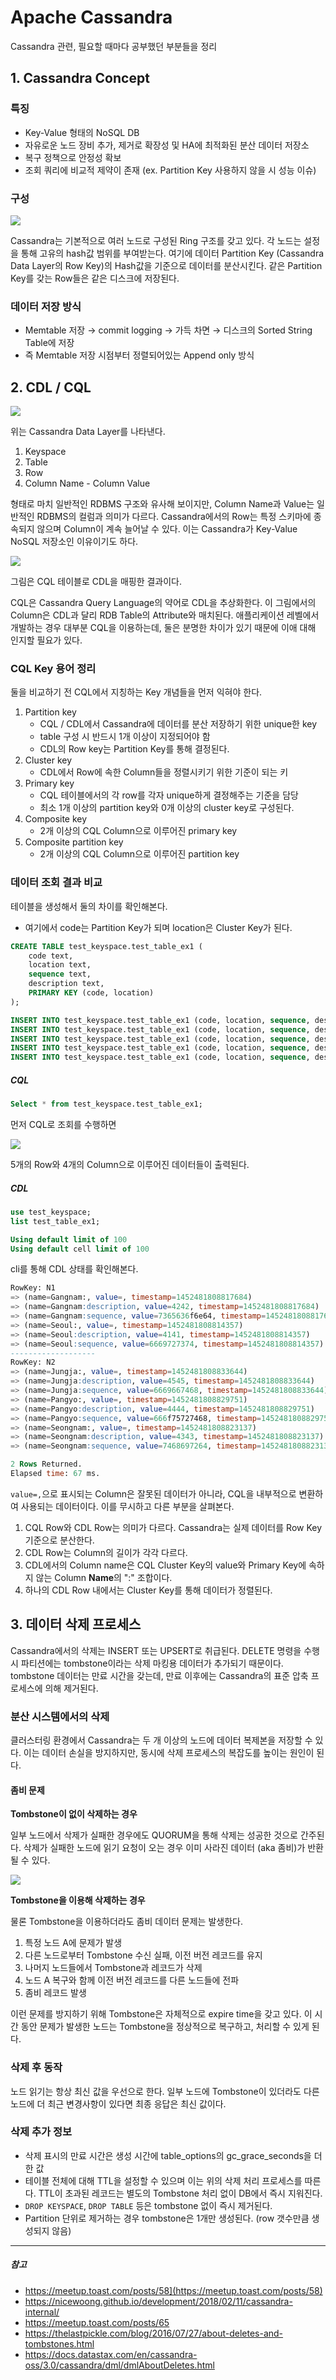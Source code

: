 # Apache Cassandra

Cassandra 관련, 필요할 때마다 공부했던 부분들을 정리

## 1. Cassandra Concept
### 특징
- Key-Value 형태의 NoSQL DB
- 자유로운 노드 장비 추가, 제거로 확장성 및 HA에 최적화된 분산 데이터 저장소
- 복구 정책으로 안정성 확보
- 조회 쿼리에 비교적 제약이 존재 (ex. Partition Key 사용하지 않을 시 성능 이슈) 

### 구성
![](cassandra-1.png)

Cassandra는 기본적으로 여러 노드로 구성된 Ring 구조를 갖고 있다. 각 노드는 설정을 통해 고유의 hash값 범위를 부여받는다. 여기에 데이터 Partition Key (Cassandra Data Layer의 Row Key)의 Hash값을 기준으로 데이터를 분산시킨다. 같은 Partition Key를 갖는 Row들은 같은 디스크에 저장된다.

### 데이터 저장 방식
- Memtable 저장 → commit logging → 가득 차면 → 디스크의 Sorted String Table에 저장
- 즉 Memtable 저장 시점부터 정렬되어있는 Append only 방식

## 2. CDL / CQL

![](cassandra-2.png)
 
 위는 Cassandra Data Layer를 나타낸다.
1. Keyspace
2. Table
3. Row
4. Column Name - Column Value

형태로 마치 일반적인 RDBMS 구조와 유사해 보이지만, Column Name과 Value는 일반적인 RDBMS의 컬럼과 의미가 다르다. Cassandra에서의 Row는 특정 스키마에 종속되지 않으며 Column이 계속 늘어날 수 있다. 이는 Cassandra가 Key-Value NoSQL 저장소인 이유이기도 하다.

![](cassandra-3.png)

그림은 CQL 테이블로 CDL을 매핑한 결과이다.

CQL은 Cassandra Query Language의 약어로 CDL을 추상화한다. 이 그림에서의 Column은 CDL과 달리 RDB Table의 Attribute와 매치된다. 애플리케이션 레벨에서 개발하는 경우 대부분 CQL을 이용하는데, 둘은 분명한 차이가 있기 때문에 이애 대해 인지할 필요가 있다.

### CQL Key 용어 정리
둘을 비교하기 전 CQL에서 지칭하는 Key 개념들을 먼저 익혀야 한다.
1.  Partition key
    - CQL / CDL에서 Cassandra에 데이터를 분산 저장하기 위한 unique한 key
    - table 구성 시 반드시 1개 이상이 지정되어야 함
    - CDL의 Row key는 Partition Key를 통해 결정된다.
2.  Cluster key
	- CDL에서 Row에 속한 Column들을 정렬시키기 위한 기준이 되는 키
4.  Primary key
    - CQL 테이블에서의 각 row를 각자 unique하게 결정해주는 기준을 담당
    - 최소 1개 이상의 partition key와 0개 이상의 cluster key로 구성된다.
5.  Composite key
    - 2개 이상의 CQL Column으로 이루어진 primary key
6.  Composite partition key
    - 2개 이상의 CQL Column으로 이루어진 partition key


### 데이터 조회 결과 비교
테이블을 생성해서 둘의 차이를 확인해본다.
- 여기에서 code는 Partition Key가 되며 location은 Cluster Key가 된다.
```sql
CREATE TABLE test_keyspace.test_table_ex1 ( 
    code text, 
    location text, 
    sequence text, 
    description text, 
    PRIMARY KEY (code, location)
);

INSERT INTO test_keyspace.test_table_ex1 (code, location, sequence, description ) VALUES ('N1', 'Seoul', 'first', 'AA');
INSERT INTO test_keyspace.test_table_ex1 (code, location, sequence, description ) VALUES ('N1', 'Gangnam', 'second', 'BB');
INSERT INTO test_keyspace.test_table_ex1 (code, location, sequence, description ) VALUES ('N2', 'Seongnam', 'third', 'CC');
INSERT INTO test_keyspace.test_table_ex1 (code, location, sequence, description ) VALUES ('N2', 'Pangyo', 'fourth', 'DD');
INSERT INTO test_keyspace.test_table_ex1 (code, location, sequence, description ) VALUES ('N2', 'Jungja', 'fifth', 'EE');
```

##### CQL
```sql
Select * from test_keyspace.test_table_ex1;
```
먼저 CQL로 조회를 수행하면

![](cassandra-5.png)

5개의 Row와 4개의 Column으로 이루어진 데이터들이 출력된다.

##### CDL
```sql
use test_keyspace;
list test_table_ex1;

Using default limit of 100
Using default cell limit of 100
```
cli를 통해 CDL 상태를 확인해본다.
```sql
RowKey: N1
=> (name=Gangnam:, value=, timestamp=1452481808817684)
=> (name=Gangnam:description, value=4242, timestamp=1452481808817684)
=> (name=Gangnam:sequence, value=7365636f6e64, timestamp=1452481808817684)
=> (name=Seoul:, value=, timestamp=1452481808814357)
=> (name=Seoul:description, value=4141, timestamp=1452481808814357)
=> (name=Seoul:sequence, value=6669727374, timestamp=1452481808814357)
-------------------
RowKey: N2
=> (name=Jungja:, value=, timestamp=1452481808833644)
=> (name=Jungja:description, value=4545, timestamp=1452481808833644)
=> (name=Jungja:sequence, value=6669667468, timestamp=1452481808833644)
=> (name=Pangyo:, value=, timestamp=1452481808829751)
=> (name=Pangyo:description, value=4444, timestamp=1452481808829751)
=> (name=Pangyo:sequence, value=666f75727468, timestamp=1452481808829751)
=> (name=Seongnam:, value=, timestamp=1452481808823137)
=> (name=Seongnam:description, value=4343, timestamp=1452481808823137)
=> (name=Seongnam:sequence, value=7468697264, timestamp=1452481808823137)

2 Rows Returned.
Elapsed time: 67 ms.
```
`value=,`으로 표시되는 Column은 잘못된 데이터가 아니라, CQL을 내부적으로 변환하여 사용되는 데이터이다. 이를 무시하고 다른 부분을 살펴본다.

1. CQL Row와 CDL Row는 의미가 다르다. Cassandra는 실제 데이터를 Row Key 기준으로 분산한다.
2. CDL Row는 Column의 길이가 각각 다르다.
3. CDL에서의 Column name은 CQL Cluster Key의 value와 Primary Key에 속하지 않는 Column **Name**의 ":" 조합이다. 
4. 하나의 CDL Row 내에서는 Cluster Key를 통해 데이터가 정렬된다.


## 3. 데이터 삭제 프로세스
Cassandra에서의 삭제는 INSERT 또는 UPSERT로 취급된다. DELETE 명령을 수행 시 파티션에는 tombstone이라는 삭제 마킹용 데이터가 추가되기 때문이다. tombstone 데이터는 만료 시간을 갖는데, 만료 이후에는 Cassandra의 표준 압축 프로세스에 의해 제거된다.

### 분산 시스템에서의 삭제

클러스터링 환경에서 Cassandra는 두 개 이상의 노드에 데이터 복제본을 저장할 수 있다. 이는 데이터 손실을 방지하지만, 동시에 삭제 프로세스의 복잡도를 높이는 원인이 된다.

#### 좀비 문제

**Tombstone이 없이 삭제하는 경우**

일부 노드에서 삭제가 실패한 경우에도 QUORUM을 통해 삭제는 성공한 것으로 간주된다. 삭제가 실패한 노드에 읽기 요청이 오는 경우 이미 사라진 데이터 (aka 좀비)가 반환될 수 있다.

![](cassandra-4.png)

**Tombstone을 이용해 삭제하는 경우**

물론 Tombstone을 이용하더라도 좀비 데이터 문제는 발생한다.

1.  특정 노드 A에 문제가 발생
2.  다른 노드로부터 Tombstone 수신 실패, 이전 버전 레코드를 유지
3.  나머지 노드들에서 Tombstone과 레코드가 삭제
4.  노드 A 복구와 함께 이전 버전 레코드를 다른 노드들에 전파
5.  좀비 레코드 발생

이런 문제를 방지하기 위해 Tombstone은 자체적으로 expire time을 갖고 있다. 이 시간 동안 문제가 발생한 노드는 Tombstone을 정상적으로 복구하고, 처리할 수 있게 된다.

### 삭제 후 동작

노드 읽기는 항상 최신 값을 우선으로 한다. 일부 노드에 Tombstone이 있더라도 다른 노드에 더 최근 변경사항이 있다면 최종 응답은 최신 값이다.

### 삭제 추가 정보

-   삭제 표시의 만료 시간은 생성 시간에 table_options의 gc_grace_seconds을 더한 값
-   테이블 전체에 대해 TTL을 설정할 수 있으며 이는 위의 삭제 처리 프로세스를 따른다. TTL이 초과된 레코드는 별도의 Tombstone 처리 없이 DB에서 즉시 지워진다.
-   `DROP KEYSPACE`, `DROP TABLE` 등은 tombstone 없이 즉시 제거된다.
-   Partition 단위로 제거하는 경우 tombstone은 1개만 생성된다. (row 갯수만큼 생성되지 않음)

---
##### 참고
- https://meetup.toast.com/posts/58](https://meetup.toast.com/posts/58)
- https://nicewoong.github.io/development/2018/02/11/cassandra-internal/
- https://meetup.toast.com/posts/65
- https://thelastpickle.com/blog/2016/07/27/about-deletes-and-tombstones.html
- https://docs.datastax.com/en/cassandra-oss/3.0/cassandra/dml/dmlAboutDeletes.html
